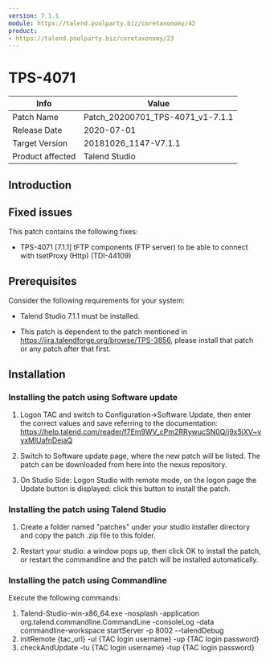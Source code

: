 ```yaml
---
version: 7.1.1
module: https://talend.poolparty.biz/coretaxonomy/42
product:
- https://talend.poolparty.biz/coretaxonomy/23
---
```


# TPS-4071

| Info             | Value |
| ---------------- | ---------------- |
| Patch Name       | Patch\_20200701_TPS-4071\_v1-7.1.1 |
| Release Date     | 2020-07-01 |
| Target Version   | 20181026\_1147-V7.1.1 |
| Product affected | Talend Studio |

## Introduction

## Fixed issues

This patch contains the following fixes:

- TPS-4071 [7.1.1] tFTP components (FTP server) to be able to connect with tsetProxy (Http) (TDI-44109)

## Prerequisites

Consider the following requirements for your system:

- Talend Studio 7.1.1 must be installed.

- This patch is dependent to the patch mentioned in https://jira.talendforge.org/browse/TPS-3856, please install that patch or any patch after that first.

## Installation

### Installing the patch using Software update

1) Logon TAC and switch to Configuration->Software Update, then enter the correct values and save referring to the documentation: https://help.talend.com/reader/f7Em9WV_cPm2RRywucSN0Q/j9x5iXV~vyxMlUafnDejaQ

2) Switch to Software update page, where the new patch will be listed. The patch can be downloaded from here into the nexus repository.

3) On Studio Side: Logon Studio with remote mode, on the logon page the Update button is displayed: click this button to install the patch.

### Installing the patch using Talend Studio

1) Create a folder named "patches" under your studio installer directory and copy the patch .zip file to this folder.

2) Restart your studio: a window pops up, then click OK to install the patch, or restart the commandline and the patch will be installed automatically.

### Installing the patch using Commandline

Execute the following commands:

1. Talend-Studio-win-x86_64.exe -nosplash -application org.talend.commandline.CommandLine -consoleLog -data commandline-workspace startServer -p 8002 --talendDebug
2. initRemote {tac_url} -ul {TAC login username} -up {TAC login password}
3. checkAndUpdate -tu {TAC login username} -tup {TAC login password}
